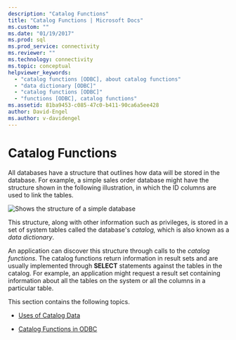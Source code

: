 ```yaml
---
description: "Catalog Functions"
title: "Catalog Functions | Microsoft Docs"
ms.custom: ""
ms.date: "01/19/2017"
ms.prod: sql
ms.prod_service: connectivity
ms.reviewer: ""
ms.technology: connectivity
ms.topic: conceptual
helpviewer_keywords: 
  - "catalog functions [ODBC], about catalog functions"
  - "data dictionary [ODBC]"
  - "catalog functions [ODBC]"
  - "functions [ODBC], catalog functions"
ms.assetid: 81ba9453-c085-47c0-b411-90ca6a5ee428
author: David-Engel
ms.author: v-davidengel
---
```

# Catalog Functions
All databases have a structure that outlines how data will be stored in the database. For example, a simple sales order database might have the structure shown in the following illustration, in which the ID columns are used to link the tables.  
  
 ![Shows the structure of a simple database](../../../odbc/reference/develop-app/media/pr19.gif "pr19")  
  
 This structure, along with other information such as privileges, is stored in a set of system tables called the database's *catalog,* which is also known as a *data dictionary*.  
  
 An application can discover this structure through calls to the *catalog functions*. The catalog functions return information in result sets and are usually implemented through **SELECT** statements against the tables in the catalog. For example, an application might request a result set containing information about all the tables on the system or all the columns in a particular table.  
  
 This section contains the following topics.  
  
-   [Uses of Catalog Data](../../../odbc/reference/develop-app/uses-of-catalog-data.md)  
  
-   [Catalog Functions in ODBC](../../../odbc/reference/develop-app/catalog-functions-in-odbc.md)
